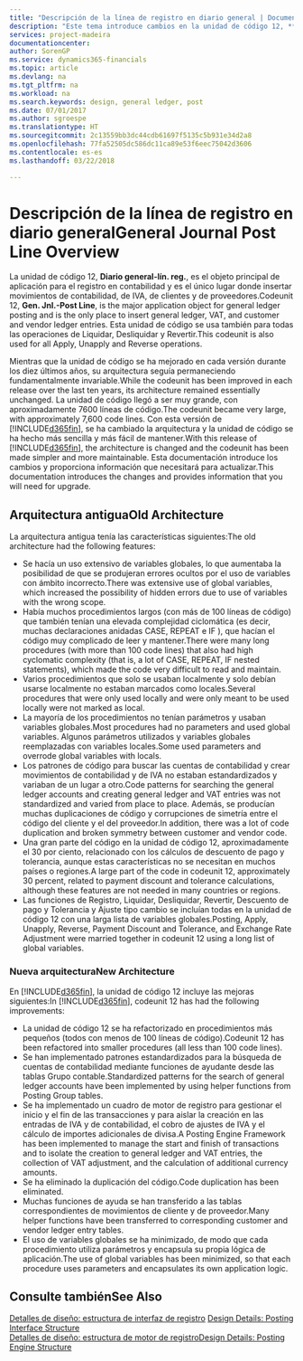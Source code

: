 ```yaml
---
title: "Descripción de la línea de registro en diario general | Documentos de Microsoft"
description: "Este tema introduce cambios en la unidad de código 12, **Diario general-línea de registro**, que es el objeto principal de aplicación para el registro en contabilidad y es el único lugar donde insertar movimientos de contabilidad, de IVA, de clientes y de proveedores."
services: project-madeira
documentationcenter: 
author: SorenGP
ms.service: dynamics365-financials
ms.topic: article
ms.devlang: na
ms.tgt_pltfrm: na
ms.workload: na
ms.search.keywords: design, general ledger, post
ms.date: 07/01/2017
ms.author: sgroespe
ms.translationtype: HT
ms.sourcegitcommit: 2c13559bb3dc44cdb61697f5135c5b931e34d2a8
ms.openlocfilehash: 77fa52505dc586dc11ca89e53f6eec75042d3606
ms.contentlocale: es-es
ms.lasthandoff: 03/22/2018

---
```

# <a name="general-journal-post-line-overview"></a><span data-ttu-id="27c9b-103">Descripción de la línea de registro en diario general</span><span class="sxs-lookup"><span data-stu-id="27c9b-103">General Journal Post Line Overview</span></span>
<span data-ttu-id="27c9b-104">La unidad de código 12, **Diario general-lín. reg.**, es el objeto principal de aplicación para el registro en contabilidad y es el único lugar donde insertar movimientos de contabilidad, de IVA, de clientes y de proveedores.</span><span class="sxs-lookup"><span data-stu-id="27c9b-104">Codeunit 12, **Gen. Jnl.-Post Line**, is the major application object for general ledger posting and is the only place to insert general ledger, VAT, and customer and vendor ledger entries.</span></span> <span data-ttu-id="27c9b-105">Esta unidad de código se usa también para todas las operaciones de Liquidar, Desliquidar y Revertir.</span><span class="sxs-lookup"><span data-stu-id="27c9b-105">This codeunit is also used for all Apply, Unapply and Reverse operations.</span></span>  
  
<span data-ttu-id="27c9b-106">Mientras que la unidad de código se ha mejorado en cada versión durante los diez últimos años, su arquitectura seguía permaneciendo fundamentalmente invariable.</span><span class="sxs-lookup"><span data-stu-id="27c9b-106">While the codeunit has been improved in each release over the last ten years, its architecture remained essentially unchanged.</span></span> <span data-ttu-id="27c9b-107">La unidad de código llegó a ser muy grande, con aproximadamente 7600 líneas de código.</span><span class="sxs-lookup"><span data-stu-id="27c9b-107">The codeunit became very large, with approximately 7,600 code lines.</span></span> <span data-ttu-id="27c9b-108">Con esta versión de [!INCLUDE[d365fin](includes/d365fin_md.md)], se ha cambiado la arquitectura y la unidad de código se ha hecho más sencilla y más fácil de mantener.</span><span class="sxs-lookup"><span data-stu-id="27c9b-108">With this release of [!INCLUDE[d365fin](includes/d365fin_md.md)], the architecture is changed and the codeunit has been made simpler and more maintainable.</span></span> <span data-ttu-id="27c9b-109">Esta documentación introduce los cambios y proporciona información que necesitará para actualizar.</span><span class="sxs-lookup"><span data-stu-id="27c9b-109">This documentation introduces the changes and provides information that you will need for upgrade.</span></span>  
  
## <a name="old-architecture"></a><span data-ttu-id="27c9b-110">Arquitectura antigua</span><span class="sxs-lookup"><span data-stu-id="27c9b-110">Old Architecture</span></span>  
<span data-ttu-id="27c9b-111">La arquitectura antigua tenía las características siguientes:</span><span class="sxs-lookup"><span data-stu-id="27c9b-111">The old architecture had the following features:</span></span>  
  
* <span data-ttu-id="27c9b-112">Se hacía un uso extensivo de variables globales, lo que aumentaba la posibilidad de que se produjeran errores ocultos por el uso de variables con ámbito incorrecto.</span><span class="sxs-lookup"><span data-stu-id="27c9b-112">There was extensive use of global variables, which increased the possibility of hidden errors due to use of variables with the wrong scope.</span></span>  
* <span data-ttu-id="27c9b-113">Había muchos procedimientos largos (con más de 100 líneas de código) que también tenían una elevada complejidad ciclomática (es decir, muchas declaraciones anidadas CASE, REPEAT e IF ), que hacían el código muy complicado de leer y mantener.</span><span class="sxs-lookup"><span data-stu-id="27c9b-113">There were many long procedures (with more than 100 code lines) that also had high cyclomatic complexity (that is, a lot of CASE, REPEAT, IF nested statements), which made the code very difficult to read and maintain.</span></span>  
* <span data-ttu-id="27c9b-114">Varios procedimientos que solo se usaban localmente y solo debían usarse localmente no estaban marcados como locales.</span><span class="sxs-lookup"><span data-stu-id="27c9b-114">Several procedures that were only used locally and were only meant to be used locally were not marked as local.</span></span>  
* <span data-ttu-id="27c9b-115">La mayoría de los procedimientos no tenían parámetros y usaban variables globales.</span><span class="sxs-lookup"><span data-stu-id="27c9b-115">Most procedures had no parameters and used global variables.</span></span> <span data-ttu-id="27c9b-116">Algunos parámetros utilizados y variables globales reemplazadas con variables locales.</span><span class="sxs-lookup"><span data-stu-id="27c9b-116">Some used parameters and overrode global variables with locals.</span></span>  
* <span data-ttu-id="27c9b-117">Los patrones de código para buscar las cuentas de contabilidad y crear movimientos de contabilidad y de IVA no estaban estandardizados y variaban de un lugar a otro.</span><span class="sxs-lookup"><span data-stu-id="27c9b-117">Code patterns for searching the general ledger accounts and creating general ledger and VAT entries was not standardized and varied from place to place.</span></span> <span data-ttu-id="27c9b-118">Además, se producían muchas duplicaciones de código y corrupciones de simetría entre el código del cliente y el del proveedor.</span><span class="sxs-lookup"><span data-stu-id="27c9b-118">In addition, there was a lot of code duplication and broken symmetry between customer and vendor code.</span></span>  
* <span data-ttu-id="27c9b-119">Una gran parte del código en la unidad de código 12, aproximadamente el 30 por ciento, relacionado con los cálculos de descuento de pago y tolerancia, aunque estas características no se necesitan en muchos países o regiones.</span><span class="sxs-lookup"><span data-stu-id="27c9b-119">A large part of the code in codeunit 12, approximately 30 percent, related to payment discount and tolerance calculations, although these features are not needed in many countries or regions.</span></span>  
* <span data-ttu-id="27c9b-120">Las funciones de Registro, Liquidar, Desliquidar, Revertir, Descuento de pago y Tolerancia y Ajuste tipo cambio se incluían todas en la unidad de código 12 con una larga lista de variables globales.</span><span class="sxs-lookup"><span data-stu-id="27c9b-120">Posting, Apply, Unapply, Reverse, Payment Discount and Tolerance, and Exchange Rate Adjustment were married together in codeunit 12 using a long list of global variables.</span></span>  
  
### <a name="new-architecture"></a><span data-ttu-id="27c9b-121">Nueva arquitectura</span><span class="sxs-lookup"><span data-stu-id="27c9b-121">New Architecture</span></span>  
<span data-ttu-id="27c9b-122">En [!INCLUDE[d365fin](includes/d365fin_md.md)], la unidad de código 12 incluye las mejoras siguientes:</span><span class="sxs-lookup"><span data-stu-id="27c9b-122">In [!INCLUDE[d365fin](includes/d365fin_md.md)], codeunit 12 has had the following improvements:</span></span>  
  
* <span data-ttu-id="27c9b-123">La unidad de código 12 se ha refactorizado en procedimientos más pequeños (todos con menos de 100 líneas de código).</span><span class="sxs-lookup"><span data-stu-id="27c9b-123">Codeunit 12 has been refactored into smaller procedures (all less than 100 code lines).</span></span>  
* <span data-ttu-id="27c9b-124">Se han implementado patrones estandardizados para la búsqueda de cuentas de contabilidad mediante funciones de ayudante desde las tablas Grupo contable.</span><span class="sxs-lookup"><span data-stu-id="27c9b-124">Standardized patterns for the search of general ledger accounts have been implemented by using helper functions from Posting Group tables.</span></span>  
* <span data-ttu-id="27c9b-125">Se ha implementado un cuadro de motor de registro para gestionar el inicio y el fin de las transacciones y para aislar la creación en las entradas de IVA y de contabilidad, el cobro de ajustes de IVA y el cálculo de importes adicionales de divisa.</span><span class="sxs-lookup"><span data-stu-id="27c9b-125">A Posting Engine Framework has been implemented to manage the start and finish of transactions and to isolate the creation to general ledger and VAT entries, the collection of VAT adjustment, and the calculation of additional currency amounts.</span></span>  
* <span data-ttu-id="27c9b-126">Se ha eliminado la duplicación del código.</span><span class="sxs-lookup"><span data-stu-id="27c9b-126">Code duplication has been eliminated.</span></span>  
* <span data-ttu-id="27c9b-127">Muchas funciones de ayuda se han transferido a las tablas correspondientes de movimientos de cliente y de proveedor.</span><span class="sxs-lookup"><span data-stu-id="27c9b-127">Many helper functions have been transferred to corresponding customer and vendor ledger entry tables.</span></span>  
* <span data-ttu-id="27c9b-128">El uso de variables globales se ha minimizado, de modo que cada procedimiento utiliza parámetros y encapsula su propia lógica de aplicación.</span><span class="sxs-lookup"><span data-stu-id="27c9b-128">The use of global variables has been minimized, so that each procedure uses parameters and encapsulates its own application logic.</span></span>  
  
## <a name="see-also"></a><span data-ttu-id="27c9b-129">Consulte también</span><span class="sxs-lookup"><span data-stu-id="27c9b-129">See Also</span></span>  
<span data-ttu-id="27c9b-130">[Detalles de diseño: estructura de interfaz de registro](design-details-posting-interface-structure.md) </span><span class="sxs-lookup"><span data-stu-id="27c9b-130">[Design Details: Posting Interface Structure](design-details-posting-interface-structure.md) </span></span>  
[<span data-ttu-id="27c9b-131">Detalles de diseño: estructura de motor de registro</span><span class="sxs-lookup"><span data-stu-id="27c9b-131">Design Details: Posting Engine Structure</span></span>](design-details-posting-engine-structure.md)

